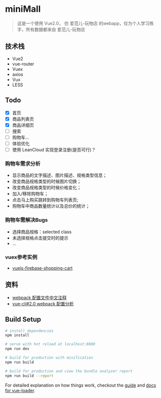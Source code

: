 # miniMall

> 这是一个使用 Vue2.0， 仿 爱范儿-玩物店 的webapp，仅为个人学习练手，所有数据都来自 爱范儿-玩物店


## 技术栈
- Vue2
- vue-router
- Vuex
- axios
- Vux
- LESS

## Todo
- [x] 首页
- [x] 商品列表页
- [X] 商品详细页
- [ ] 搜索
- [ ] 购物车...
- [ ] 体验优化
- [ ] 使用 LeanCloud 实现登录注册(是否可行)？

### 购物车需求分析
- 显示商品的文字描述、图片描述、规格类型信息；
- 改变商品规格类型的时候图片切换；
- 改变商品规格类型的时候价格变化；
- 加入/移除购物车；
- 点击马上购买跳转到购物车列表页;
- 购物车中商品数量统计以及总价的统计；

### 购物车需解决Bugs
- 选择商品规格：selected class
- 未选择规格点击提交时的提示
- ...

### vuex参考实例
- [vuejs-firebase-shopping-cart](https://github.com/ittus/vuejs-firebase-shopping-cart)




## 资料
- [webpack 配置文件中文注释](http://www.qdfuns.com/notes/40585/9e2cd48b5ef2c1fc14118eabe67d11bc.html)
- [vue-cli#2.0 webpack 配置分析](https://juejin.im/post/584e48b2ac502e006c74a120)

## Build Setup

``` bash
# install dependencies
npm install

# serve with hot reload at localhost:8080
npm run dev

# build for production with minification
npm run build

# build for production and view the bundle analyzer report
npm run build --report
```

For detailed explanation on how things work, checkout the [guide](http://vuejs-templates.github.io/webpack/) and [docs for vue-loader](http://vuejs.github.io/vue-loader).
